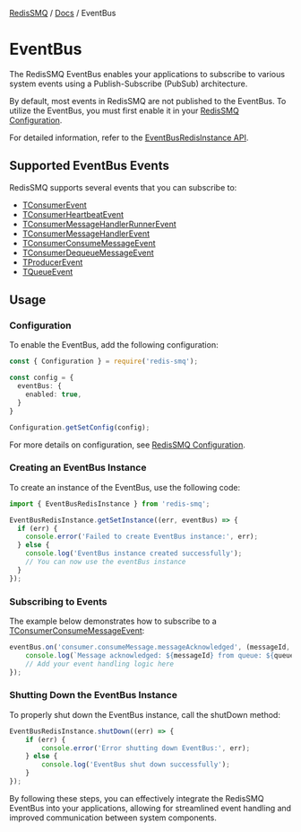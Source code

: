 [RedisSMQ](../README.md) / [Docs](README.md) / EventBus

# EventBus

The RedisSMQ EventBus enables your applications to subscribe to various system events using a Publish-Subscribe 
(PubSub) architecture.

By default, most events in RedisSMQ are not published to the EventBus. To utilize the EventBus, you must first enable 
it in your [RedisSMQ Configuration](configuration.md).

For detailed information, refer to the [EventBusRedisInstance API](api/classes/EventBusRedisInstance.md).

## Supported EventBus Events

RedisSMQ supports several events that you can subscribe to:

- [TConsumerEvent](api/README.md#tconsumerevent)
- [TConsumerHeartbeatEvent](api/README.md#tconsumerheartbeatevent)
- [TConsumerMessageHandlerRunnerEvent](api/README.md#tconsumermessagehandlerrunnerevent)
- [TConsumerMessageHandlerEvent](api/README.md#tconsumermessagehandlerevent)
- [TConsumerConsumeMessageEvent](api/README.md#tconsumerconsumemessageevent)
- [TConsumerDequeueMessageEvent](api/README.md#tconsumerdequeuemessageevent)
- [TProducerEvent](api/README.md#tproducerevent)
- [TQueueEvent](api/README.md#tqueueevent)

## Usage

### Configuration

To enable the EventBus, add the following configuration:

```typescript
const { Configuration } = require('redis-smq');

const config = {
  eventBus: {
    enabled: true,
  }
}

Configuration.getSetConfig(config);
```

For more details on configuration, see [RedisSMQ Configuration](configuration.md).

### Creating an EventBus Instance

To create an instance of the EventBus, use the following code:

```typescript
import { EventBusRedisInstance } from 'redis-smq';

EventBusRedisInstance.getSetInstance((err, eventBus) => {
  if (err) {
    console.error('Failed to create EventBus instance:', err);
  } else {
    console.log('EventBus instance created successfully');
    // You can now use the eventBus instance
  }
});
```

### Subscribing to Events

The example below demonstrates how to subscribe to a [TConsumerConsumeMessageEvent](api/README.md#tconsumerconsumemessageevent):

```javascript
eventBus.on('consumer.consumeMessage.messageAcknowledged', (messageId, queue, messageHandlerId, consumerId) => {
    console.log(`Message acknowledged: ${messageId} from queue: ${queue} handled by: ${messageHandlerId}, consumed by: ${consumerId}`);
    // Add your event handling logic here
});
```

### Shutting Down the EventBus Instance

To properly shut down the EventBus instance, call the shutDown method:


```javascript
EventBusRedisInstance.shutDown((err) => {
    if (err) {
        console.error('Error shutting down EventBus:', err);
    } else {
        console.log('EventBus shut down successfully');
    }
});
```

By following these steps, you can effectively integrate the RedisSMQ EventBus into your applications, allowing for 
streamlined event handling and improved communication between system components.


